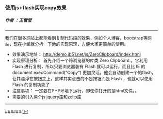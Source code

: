 ### 使用js+flash实现copy效果
#####   作者 ：王雪莹
------
我们在很多网站上都能看到复制代码段的效果，例如个人博客，bootstrap等网站，现在小编就分析一下他的实现原理，方便大家更简单的使用。
+ 效果演示地址：
    http://demo.jb51.net/js/ZeroClipboard/index.html
+ 实现原理分析：
首先介绍一个跨浏览器的库类 Zero Clipboard 。它利用 Flash 进行复制，所以只要浏览器装有 Flash 就可以运行，而且比 IE 的 document.execCommand("Copy") 更加灵活。他会自动创建一个的flash，让其漂浮在按钮之上，这样其实点击的不是按钮而是 Flash ，也就可以使用 Flash 的复制功能了
+ 注意事项：
一定要在PHP环境下运行，即使你打开的是html文件。。
+ 需要的引入两个js jquery库和zclip库
------
######(上)